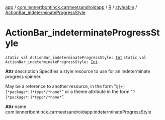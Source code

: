[app](../../../index.md) / [com.lennertbontinck.carmeetsandroidapp](../../index.md) / [R](../index.md) / [styleable](index.md) / [ActionBar_indeterminateProgressStyle](./-action-bar_indeterminate-progress-style.md)

# ActionBar_indeterminateProgressStyle

`static val ActionBar_indeterminateProgressStyle: `[`Int`](https://kotlinlang.org/api/latest/jvm/stdlib/kotlin/-int/index.html)
`static val ActionBar_indeterminateProgressStyle: `[`Int`](https://kotlinlang.org/api/latest/jvm/stdlib/kotlin/-int/index.html)

**Attr**
description Specifies a style resource to use for an indeterminate progress spinner.

May be a reference to another resource, in the form "`@[+][*package*:]*type*/*name*`" or a theme attribute in the form "`?[*package*:]*type*/*name*`".

**Attr**
name com.lennertbontinck.carmeetsandroidapp:indeterminateProgressStyle

